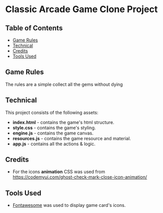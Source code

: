 # Classic Arcade Game Clone Project


## Table of Contents

* [Game Rules](#game-rules)
* [Technical](#technical)
* [Credits](#credits)
* [Tools Used](#tools-used)

## Game Rules

The rules are a simple collect all the gems without dying


## Technical

This project consists of the following assets:

* **index.html**  - contains the game's html structure.
* **style.css** - contains the game's styling.
* **engine.js** - contains the game canvas.
* **resources.js** - contains the game resource and material.
* **app.js** - contains all the actions & logic.

## Credits

* For the icons **animation** CSS was used from https://codemyui.com/ghost-check-mark-close-icon-animation/

## Tools Used

* [Fontawesome](http://fontawesome.io/icons/) was used to display game card's icons.
